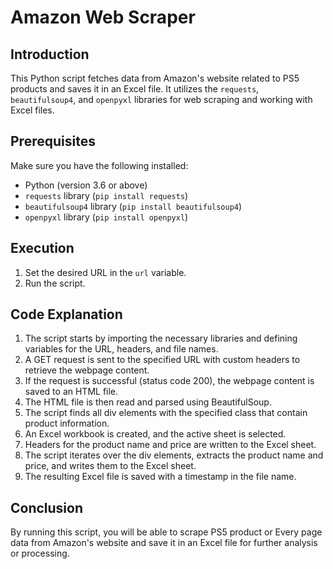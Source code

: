 # Amazon Web Scraper


## Introduction
This Python script fetches data from Amazon's website related to PS5 products and saves it in an Excel file. It utilizes the `requests`, `beautifulsoup4`, and `openpyxl` libraries for web scraping and working with Excel files.

## Prerequisites
Make sure you have the following installed:
- Python (version 3.6 or above)
- `requests` library (`pip install requests`)
- `beautifulsoup4` library (`pip install beautifulsoup4`)
- `openpyxl` library (`pip install openpyxl`)

## Execution
1. Set the desired URL in the `url` variable.
2. Run the script.

## Code Explanation
1. The script starts by importing the necessary libraries and defining variables for the URL, headers, and file names.
2. A GET request is sent to the specified URL with custom headers to retrieve the webpage content.
3. If the request is successful (status code 200), the webpage content is saved to an HTML file.
4. The HTML file is then read and parsed using BeautifulSoup.
5. The script finds all div elements with the specified class that contain product information.
6. An Excel workbook is created, and the active sheet is selected.
7. Headers for the product name and price are written to the Excel sheet.
8. The script iterates over the div elements, extracts the product name and price, and writes them to the Excel sheet.
9. The resulting Excel file is saved with a timestamp in the file name.

## Conclusion
By running this script, you will be able to scrape PS5 product or Every page data from Amazon's website and save it in an Excel file for further analysis or processing.
